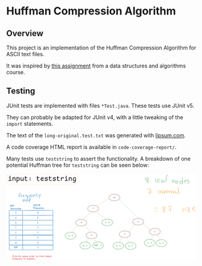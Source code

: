 # Huffman Compression Algorithm

## Overview

This project is an implementation of the Huffman Compression Algorithm for ASCII text files.

It was inspired by [this assignment](https://www.seas.upenn.edu/~cit5940/current/assignments/hw03/) from a data structures and algorithms course.

## Testing

JUnit tests are implemented with files `*Test.java`. These tests use JUnit v5.

They can probably be adapted for JUnit v4, with a little tweaking of the `import` statements.

The text of the `long-original.test.txt` was generated with [lipsum.com](https://www.lipsum.com/).

A code coverage HTML report is available in `code-coverage-report/`.

Many tests use `teststring` to assert the functionality. A breakdown of one potential Huffman tree for `teststring` can be seen below:

![Huffman Tree for teststring](./img/teststring_tree_diagram.png)